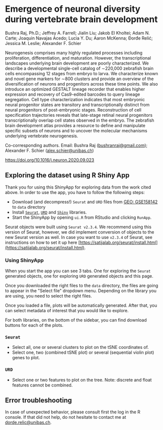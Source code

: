 
# Emergence of neuronal diversity during vertebrate brain development

Bushra Raj, Ph.D.; Jeffrey A. Farrell; Jialin Liu; Jakob El Kholtei; Adam N. Carte; Joaquin Navajas Acedo; Lucia Y. Du; Aaron McKenna; Đorđe Relić; Jessica M. Leslie; Alexander F. Schier

Neurogenesis comprises many highly regulated processes including proliferation, differentiation, and maturation. However, the transcriptional landscapes underlying brain development are poorly characterized. We describe a developmental single-cell catalog of ∼220,000 zebrafish brain cells encompassing 12 stages from embryo to larva. We characterize known and novel gene markers for ∼800 clusters and provide an overview of the diversification of neurons and progenitors across these time points. We also introduce an optimized GESTALT lineage recorder that enables higher expression and recovery of Cas9-edited barcodes to query lineage segregation. Cell type characterization indicates that most embryonic neural progenitor states are transitory and transcriptionally distinct from neural progenitors of post-embryonic stages. Reconstruction of cell specification trajectories reveals that late-stage retinal neural progenitors transcriptionally overlap cell states observed in the embryo. The zebrafish brain development atlas provides a resource to define and manipulate specific subsets of neurons and to uncover the molecular mechanisms underlying vertebrate neurogenesis.

Co-corresponding authors. Email: Bushra Raj (bushranraj@gmail.com); Alexander F. Schier (alex.schier@unibas.ch)

https://doi.org/10.1016/j.neuron.2020.09.023

## Exploring the dataset using R Shiny App

Thank you for using this ShinyApp for exploring data from the work cited above.
In order to use the app, you have to follow the following steps:

* Download (and decompress!) `Seurat` and `URD` files from [GEO: GSE158142](https://www-ncbi-nlm-nih-gov.ezproxy.u-pec.fr/geo/query/acc.cgi?acc=GSE158142) to `data` directory
* Install [`Seurat`](https://github.com/satijalab/seurat),
[`URD`](https://github.com/farrellja/URD) and
[`Shiny`](https://shiny.rstudio.com/) libraries.
* Start the ShinyApp by opening `ui.R` from RStudio and clicking `RunApp`.

Seurat objects were built using `Seurat v2.3.4`. We recommend using this
version of Seurat, however, we did implement conversion of objects to the new
Seurat version as well. In case you want to use `v2.3.4` of Seurat, see
instructions on how to set it up here
[https://satijalab.org/seurat/install.html](https://satijalab.org/seurat/install.html).

### Using ShinyApp

When you start the app you can see 3 tabs. One for exploring the `Seurat`
generated objects, one for exploring `URD` generated objects and this page.

Once you downloaded the right files to the `data` directory, the files are
going to appear in the "Select file" dropdown menu. Depending on the library
you are using, you need to select the right files.

Once you loaded a file, plots will be automatically generated. After that, you
can select metadata of interest that you would like to explore.

For both libraries, on the bottom of the sidebar, you can find download buttons
for each of the plots.

### `Seurat`

* Select all, one or several clusters to plot on the tSNE coordinates of.
* Select one, two (combined tSNE plot) or several (sequential violin plot)
genes to plot.

### `URD`

* Select one or two features to plot on the tree. Note: discrete and float
features cannot be combined.

## Error troubleshooting

In case of unexpected behavior, please consult first the log in the R console.
If that did not help, do not hesitate to contact me at dorde.relic@unibas.ch.
